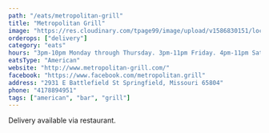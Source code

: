 ```yaml
---
path: "/eats/metropolitan-grill"
title: "Metropolitan Grill"
image: "https://res.cloudinary.com/tpage99/image/upload/v1586830151/local417eats/local417eatslogo.png"
orderops: ["delivery"]
category: "eats"
hours: "3pm-10pm Monday through Thursday. 3pm-11pm Friday. 4pm-11pm Saturday"
eatsType: "American"
website: "http://www.metropolitan-grill.com/"
facebook: "https://www.facebook.com/metropolitan.grill"
address: "2931 E Battlefield St Springfield, Missouri 65804"
phone: "4178894951"
tags: ["american", "bar", "grill"]
---
```


Delivery available via restaurant.
